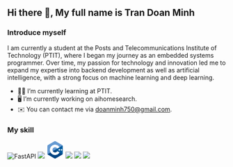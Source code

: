 ## Hi there 👋, My full name is Tran Doan Minh

### Introduce myself
I am currently a student at the Posts and Telecommunications Institute of Technology (PTIT), where I began my journey as an embedded systems programmer. Over time, my passion for technology and innovation led me to expand my expertise into backend development as well as artificial intelligence, with a strong focus on machine learning and deep learning.
- 👨‍🎓 I’m currently learning at PTIT.
- 🖥️ I’m currently working on aihomesearch.
- ✉️  You can contact me via doanminh750@gmail.com.

### My skill
<p align="left">
  <!-- FastAPI -->
  <img src="[https://github.com/devicons/devicon/blob/v2.16.0/icons/fastapi/fastapi-original.svg](https://fastapi.tiangolo.com/)" alt="FastAPI" width="40" />
  <!-- Git -->
  <img src="https://cdn.jsdelivr.net/gh/devicons/devicon/icons/git/git-original.svg" width="40" />
  <!--C/C++ -->
  <img src="https://github.com/devicons/devicon/blob/v2.16.0/icons/cplusplus/cplusplus-original.svg" width="40">
  <!-- Machine Learning -->
  <img src="https://cdn.jsdelivr.net/gh/devicons/devicon/icons/python/python-original.svg" width="40" />
  <img src="https://cdn.jsdelivr.net/gh/devicons/devicon/icons/tensorflow/tensorflow-original.svg" width="40"/>
  <img src="https://cdn.jsdelivr.net/gh/devicons/devicon/icons/pytorch/pytorch-original.svg" width="40"/>
</p>
<!--
**trdminh/trdminh** is a ✨ _special_ ✨ repository because its `README.md` (this file) appears on your GitHub profile.

Here are some ideas to get you started:

- 🔭 I’m currently working on ...
- 🌱 I’m currently learning at PTIT
- 👯 I’m looking to collaborate on ...
- 🤔 I’m looking for help with ...
- 💬 Ask me about ...
- 📫 How to reach me: ...
- 😄 Pronouns: ...
- ⚡ Fun fact: ...
-->

